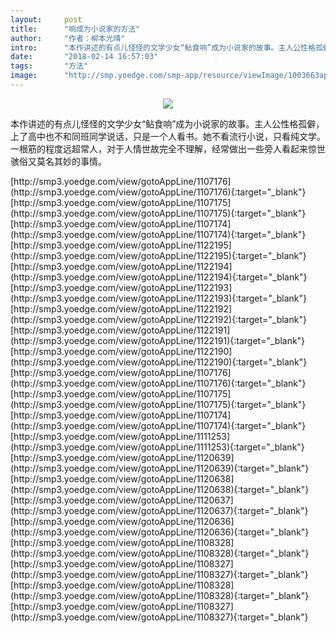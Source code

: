 ```yaml
---
layout:     post
title:      "响成为小说家的方法"
author:     "作者：柳本光晴"
intro:      "本作讲述的有点儿怪怪的文学少女“鲇食响”成为小说家的故事。主人公性格孤僻，上了高中也不和同班同学说话，只是一个人看书。她不看流行小说，只看纯文学。一根筋的程度远超常人，对于人情世故完全不理解，经常做出一些旁人看起来惊世骇俗又莫名其妙的事情。"
date:       "2018-02-14 16:57:03"
tags:       "方法"
image:      "http://smp.yoedge.com/smp-app/resource/viewImage/1003663appline.png"
---
```

<div style="text-align: center">
<p><img src="http://smp.yoedge.com/smp-app/resource/viewImage/1003663appline.png"/></p>
</div>
<p class="post-meta">
<span>本作讲述的有点儿怪怪的文学少女“鲇食响”成为小说家的故事。主人公性格孤僻，上了高中也不和同班同学说话，只是一个人看书。她不看流行小说，只看纯文学。一根筋的程度远超常人，对于人情世故完全不理解，经常做出一些旁人看起来惊世骇俗又莫名其妙的事情。</span>
</p>
[http://smp3.yoedge.com/view/gotoAppLine/1107176](http://smp3.yoedge.com/view/gotoAppLine/1107176){:target="_blank"}
[http://smp3.yoedge.com/view/gotoAppLine/1107175](http://smp3.yoedge.com/view/gotoAppLine/1107175){:target="_blank"}
[http://smp3.yoedge.com/view/gotoAppLine/1107174](http://smp3.yoedge.com/view/gotoAppLine/1107174){:target="_blank"}
[http://smp3.yoedge.com/view/gotoAppLine/1122195](http://smp3.yoedge.com/view/gotoAppLine/1122195){:target="_blank"}
[http://smp3.yoedge.com/view/gotoAppLine/1122194](http://smp3.yoedge.com/view/gotoAppLine/1122194){:target="_blank"}
[http://smp3.yoedge.com/view/gotoAppLine/1122193](http://smp3.yoedge.com/view/gotoAppLine/1122193){:target="_blank"}
[http://smp3.yoedge.com/view/gotoAppLine/1122192](http://smp3.yoedge.com/view/gotoAppLine/1122192){:target="_blank"}
[http://smp3.yoedge.com/view/gotoAppLine/1122191](http://smp3.yoedge.com/view/gotoAppLine/1122191){:target="_blank"}
[http://smp3.yoedge.com/view/gotoAppLine/1122190](http://smp3.yoedge.com/view/gotoAppLine/1122190){:target="_blank"}
[http://smp3.yoedge.com/view/gotoAppLine/1107176](http://smp3.yoedge.com/view/gotoAppLine/1107176){:target="_blank"}
[http://smp3.yoedge.com/view/gotoAppLine/1107175](http://smp3.yoedge.com/view/gotoAppLine/1107175){:target="_blank"}
[http://smp3.yoedge.com/view/gotoAppLine/1107174](http://smp3.yoedge.com/view/gotoAppLine/1107174){:target="_blank"}
[http://smp3.yoedge.com/view/gotoAppLine/1111253](http://smp3.yoedge.com/view/gotoAppLine/1111253){:target="_blank"}
[http://smp3.yoedge.com/view/gotoAppLine/1120639](http://smp3.yoedge.com/view/gotoAppLine/1120639){:target="_blank"}
[http://smp3.yoedge.com/view/gotoAppLine/1120638](http://smp3.yoedge.com/view/gotoAppLine/1120638){:target="_blank"}
[http://smp3.yoedge.com/view/gotoAppLine/1120637](http://smp3.yoedge.com/view/gotoAppLine/1120637){:target="_blank"}
[http://smp3.yoedge.com/view/gotoAppLine/1120636](http://smp3.yoedge.com/view/gotoAppLine/1120636){:target="_blank"}
[http://smp3.yoedge.com/view/gotoAppLine/1108328](http://smp3.yoedge.com/view/gotoAppLine/1108328){:target="_blank"}
[http://smp3.yoedge.com/view/gotoAppLine/1108327](http://smp3.yoedge.com/view/gotoAppLine/1108327){:target="_blank"}
[http://smp3.yoedge.com/view/gotoAppLine/1108328](http://smp3.yoedge.com/view/gotoAppLine/1108328){:target="_blank"}
[http://smp3.yoedge.com/view/gotoAppLine/1108327](http://smp3.yoedge.com/view/gotoAppLine/1108327){:target="_blank"}


